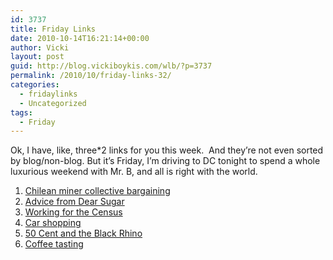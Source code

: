 ```yaml
---
id: 3737
title: Friday Links
date: 2010-10-14T16:21:14+00:00
author: Vicki
layout: post
guid: http://blog.vickiboykis.com/wlb/?p=3737
permalink: /2010/10/friday-links-32/
categories:
  - fridaylinks
  - Uncategorized
tags:
  - Friday
---
```

Ok, I have, like, three*2 links for you this week.  And they&#8217;re not even sorted by blog/non-blog. But it&#8217;s Friday, I&#8217;m driving to DC tonight to spend a whole luxurious weekend with Mr. B, and all is right with the world.

  1. [Chilean miner collective bargaining](http://www.theawl.com/2010/10/will-the-chilean-miners-collective-media-bargaining-end-like-destinys-child-did?utm_source=feedburner&utm_medium=feed&utm_campaign=Feed:+TheAwl+(The+Awl))
  2. [Advice from Dear Sugar](http://therumpus.net/2010/10/dear-sugar-the-rumpus-advice-column-53-a-closed-circuit-system/)
  3. [Working for the Census](http://therumpus.net/2010/10/concerns-im-here-from-the-government/)
  4. [Car shopping](http://shamaniceconomist.blogspot.com/2010/10/car-shopping.html)
  5. [50 Cent and the Black Rhino](http://www.theawl.com/2010/10/will-50-cent-adopt-phila-the-black-rhino?utm_source=feedburner&utm_medium=feed&utm_campaign=Feed:+TheAwl+(The+Awl))
  6. [Coffee tasting](http://andfaraway.net/blog/2010/10/12/coffee-tasting-at-the-assis/?utm_source=feedburner&utm_medium=feed&utm_campaign=Feed:+AndFarAway+(And+Far+Away))